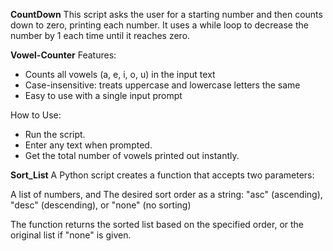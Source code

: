 
__CountDown__
This script asks the user for a starting number and then counts down to zero, printing each number. It uses a while loop to decrease the number by 1 each time until it reaches zero.

__Vowel-Counter__
Features:
- Counts all vowels (a, e, i, o, u) in the input text
- Case-insensitive: treats uppercase and lowercase letters the same
- Easy to use with a single input prompt

How to Use:
- Run the script.
- Enter any text when prompted.
- Get the total number of vowels printed out instantly.

__Sort_List__
A Python script creates a function that accepts two parameters:

A list of numbers, and
The desired sort order as a string: "asc" (ascending), "desc" (descending), or "none" (no sorting)

The function returns the sorted list based on the specified order, or the original list if "none" is given.
